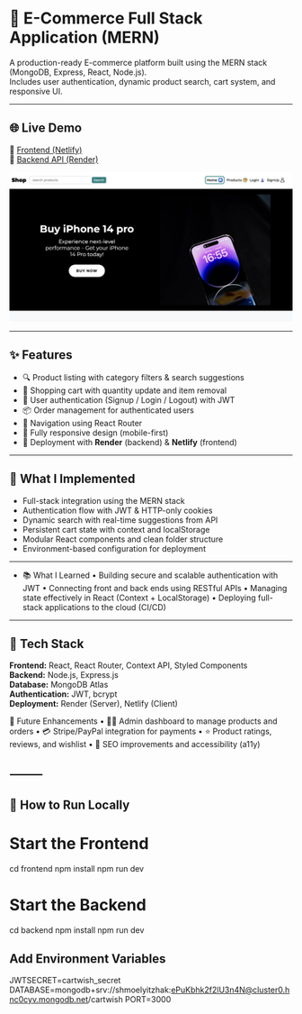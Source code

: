 # 🛒 E-Commerce Full Stack Application (MERN)

A production-ready E-commerce platform built using the MERN stack (MongoDB, Express, React, Node.js).  
Includes user authentication, dynamic product search, cart system, and responsive UI.

---

## 🌐 Live Demo  
🔗 [Frontend (Netlify)](https://your-frontend-url.netlify.app)  
🔗 [Backend API (Render)](https://shop-backend-koyj.onrender.com)

![Homepage Screenshot](./screenshots/shop.png)

---

## ✨ Features

- 🔍 Product listing with category filters & search suggestions
- 🛒 Shopping cart with quantity update and item removal
- 🔐 User authentication (Signup / Login / Logout) with JWT
- 📦 Order management for authenticated users
- 🔄 Navigation using React Router
- 📱 Fully responsive design (mobile-first)
- 🚀 Deployment with **Render** (backend) & **Netlify** (frontend)

---

## 🧠 What I Implemented

- Full-stack integration using the MERN stack
- Authentication flow with JWT & HTTP-only cookies
- Dynamic search with real-time suggestions from API
- Persistent cart state with context and localStorage
- Modular React components and clean folder structure
- Environment-based configuration for deployment
- ---

- 📚 What I Learned
	•	Building secure and scalable authentication with JWT
	•	Connecting front and back ends using RESTful APIs
	•	Managing state effectively in React (Context + LocalStorage)
	•	Deploying full-stack applications to the cloud (CI/CD)

---

## 🧱 Tech Stack

**Frontend:** React, React Router, Context API, Styled Components  
**Backend:** Node.js, Express.js  
**Database:** MongoDB Atlas  
**Authentication:** JWT, bcrypt  
**Deployment:** Render (Server), Netlify (Client)

🚀 Future Enhancements
	•	🧑‍💼 Admin dashboard to manage products and orders
	•	💳 Stripe/PayPal integration for payments
	•	⭐ Product ratings, reviews, and wishlist
	•	🧭 SEO improvements and accessibility (a11y)

⸻
---

## 🧪 How to Run Locally

# Start the Frontend
cd frontend
npm install
npm run dev

# Start the Backend
cd backend
npm install
npm run dev

## Add Environment Variables
JWTSECRET=cartwish_secret
DATABASE=mongodb+srv://shmoelyitzhak:ePuKbhk2f2lU3n4N@cluster0.hnc0cyv.mongodb.net/cartwish
PORT=3000
